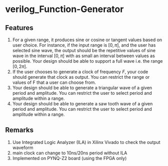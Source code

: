 # verilog_Function-Generator

## Features
1. For a given range, it produces sine or cosine or tangent values based on user choice. For instance, if the input range is $[0,\pi]$, and the user has selected sine wave, the output should be the repetitive values of sine wave in the interval $[0,\pi]$ with as small an interval between values as possible. Your design should be able to support a full wave i.e. the range $[0, 2\pi]$.
2. If the user chooses to generate a clock of frequency $F$, your code should generate that clock as output. You can restrict the range or values of F that a user can choose from.
3. Your design should be able to generate a triangular wave of a given period and amplitude. You can restrict the user to select period and amplitude within a range.
4. Your design should be able to generate a saw tooth wave of a given period and amplitude. You can restrict the user to select period and amplitude within a range.

## Remarks
1. Use Integrated Logic Analyzer (ILA) in Xilinx Vivado to check the output waveform
2. main clock can change to 10ns/20ns period without ILA
3. Implemented on PYNQ-Z2 board (using the FPGA only)
